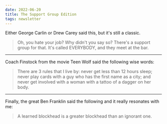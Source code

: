```yaml
---
date: 2022-06-20
title: The Support Group Edition
tags: newsletter
---
```


Either George Carlin or Drew Carey said this, but it's still a classic.

> Oh, you hate your job? Why didn't you say so? There's a support group for that. It's called EVERYBODY, and they meet at the bar.

---

Coach Finstock from the movie Teen Wolf said the following wise words: 
> There are 3 rules that I live by: never get less than 12 hours sleep; never play cards with a guy who has the first name as a city; and never get involved with a woman with a tattoo of a dagger on her body. 

---

Finally, the great Ben Franklin said the following and it really resonates with me: 

> A learned blockhead is a greater blockhead than an ignorant one.
